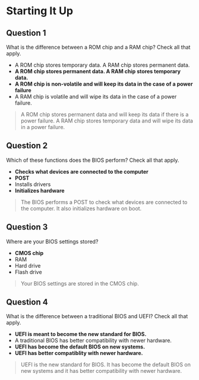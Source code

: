 # Starting It Up

## Question 1

What is the difference between a ROM chip and a RAM chip? Check all that apply.

* A ROM chip stores temporary data. A RAM chip stores permanent data.
* **A ROM chip stores permanent data. A RAM chip stores temporary data.**
* **A ROM chip is non-volatile and will keep its data in the case of a power failure** 
* A RAM chip is volatile and will wipe its data in the case of a power failure.

> A ROM chip stores permanent data and will keep its data if there is a power failure. A RAM chip stores temporary data and will wipe its data in a power failure.

## Question 2

Which of these functions does the BIOS perform? Check all that apply.

* **Checks what devices are connected to the computer**
* **POST**
* Installs drivers
* **Initializes hardware**

> The BIOS performs a POST to check what devices are connected to the computer. It also initializes hardware on boot.

## Question 3

Where are your BIOS settings stored?

* **CMOS chip**
* RAM
* Hard drive
* Flash drive

> Your BIOS settings are stored in the CMOS chip.

## Question 4

What is the difference between a traditional BIOS and UEFI? Check all that apply.

* **UEFI is meant to become the new standard for BIOS.**
* A traditional BIOS has better compatibility with newer hardware.
* **UEFI has become the default BIOS on new systems.**
* **UEFI has better compatiblity with newer hardware.**

> UEFI is the new standard for BIOS. It has become the default BIOS on new systems and it has better compatibility with newer hardware.
